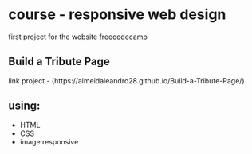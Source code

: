 <h1>course -   responsive web design</h1> 

first project for the website [freecodecamp](https://www.freecodecamp.org)

<h2>Build a Tribute Page</h2>
link project - (https://almeidaleandro28.github.io/Build-a-Tribute-Page/)
  <h2>using:</h2>
 <ul>
   <li>HTML</li> 
   <li>CSS</li>
   <li>image responsive</li>


